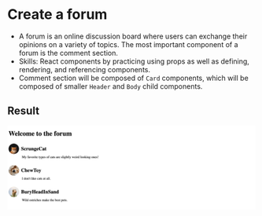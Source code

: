 # Create a forum

- A forum is an online discussion board where users can exchange their opinions on a variety of topics. The most important component of a forum is the comment section.
- Skills: React components by practicing using props as well as defining, rendering, and referencing components.
- Comment section will be composed of `Card` components, which will be composed of smaller `Header` and `Body` child components.

## Result
![img.png](img.png)